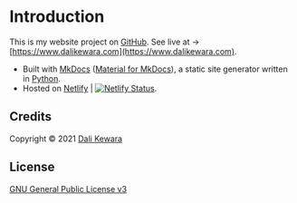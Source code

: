 # Introduction

This is my website project on [GitHub](https://github.com/dalikewara/dalikewara.github.io). See live at -> [https://www.dalikewara.com](https://www.dalikewara.com).

- Built with [MkDocs](https://github.com/mkdocs/mkdocs/) ([Material for MkDocs](https://github.com/squidfunk/mkdocs-material)), a static site generator written in [Python](https://www.python.org/).
- Hosted on [Netlify](https://www.netlify.com) | [![Netlify Status](https://api.netlify.com/api/v1/badges/e708333d-38e6-4386-84e1-18a9b839e93e/deploy-status)](https://app.netlify.com/sites/dalikewara/deploys).

## Credits

Copyright &copy; 2021 [Dali Kewara](https://www.dalikewara.com)

## License

[GNU General Public License v3](https://github.com/dalikewara/dalikewara.github.io/blob/master/LICENSE)
